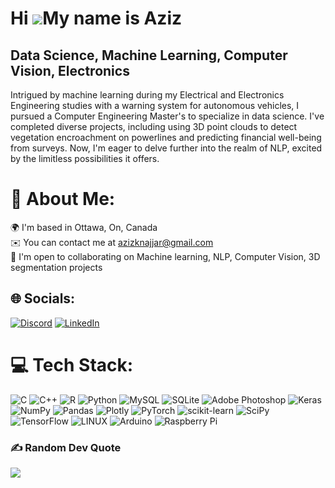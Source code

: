 Hi ![](https://user-images.githubusercontent.com/18350557/176309783-0785949b-9127-417c-8b55-ab5a4333674e.gif)My name is Aziz
============================================================================================================================

Data Science, Machine Learning, Computer Vision, Electronics
---------------------------------------------------------------

Intrigued by machine learning during my Electrical and Electronics Engineering studies with a warning system for autonomous vehicles, I pursued a Computer Engineering Master's to specialize in data science. I've completed diverse projects, including using 3D point clouds to detect vegetation encroachment on powerlines and predicting financial well-being from surveys. Now, I'm eager to delve further into the realm of NLP, excited by the limitless possibilities it offers.


# 💫 About Me:
 🌍  I'm based in Ottawa, On, Canada<br> ✉️  You can contact me at [azizknajjar@gmail.com](mailto:azizknajjar@gmail.com)<br> 🤝  I'm open to collaborating on Machine learning, NLP, Computer Vision, 3D segmentation projects


## 🌐 Socials:
[![Discord](https://img.shields.io/badge/Discord-%237289DA.svg?logo=discord&logoColor=white)](https://discord.gg/zizonaj) [![LinkedIn](https://img.shields.io/badge/LinkedIn-%230077B5.svg?logo=linkedin&logoColor=white)](https://linkedin.com/in/azizalnajjar) 

# 💻 Tech Stack:
![C](https://img.shields.io/badge/c-%2300599C.svg?style=for-the-badge&logo=c&logoColor=white) ![C++](https://img.shields.io/badge/c++-%2300599C.svg?style=for-the-badge&logo=c%2B%2B&logoColor=white) ![R](https://img.shields.io/badge/r-%23276DC3.svg?style=for-the-badge&logo=r&logoColor=white) ![Python](https://img.shields.io/badge/python-3670A0?style=for-the-badge&logo=python&logoColor=ffdd54) ![MySQL](https://img.shields.io/badge/mysql-%2300f.svg?style=for-the-badge&logo=mysql&logoColor=white) ![SQLite](https://img.shields.io/badge/sqlite-%2307405e.svg?style=for-the-badge&logo=sqlite&logoColor=white) ![Adobe Photoshop](https://img.shields.io/badge/adobephotoshop-%2331A8FF.svg?style=for-the-badge&logo=adobephotoshop&logoColor=white) ![Keras](https://img.shields.io/badge/Keras-%23D00000.svg?style=for-the-badge&logo=Keras&logoColor=white) ![NumPy](https://img.shields.io/badge/numpy-%23013243.svg?style=for-the-badge&logo=numpy&logoColor=white) ![Pandas](https://img.shields.io/badge/pandas-%23150458.svg?style=for-the-badge&logo=pandas&logoColor=white) ![Plotly](https://img.shields.io/badge/Plotly-%233F4F75.svg?style=for-the-badge&logo=plotly&logoColor=white) ![PyTorch](https://img.shields.io/badge/PyTorch-%23EE4C2C.svg?style=for-the-badge&logo=PyTorch&logoColor=white) ![scikit-learn](https://img.shields.io/badge/scikit--learn-%23F7931E.svg?style=for-the-badge&logo=scikit-learn&logoColor=white) ![SciPy](https://img.shields.io/badge/SciPy-%230C55A5.svg?style=for-the-badge&logo=scipy&logoColor=%white) ![TensorFlow](https://img.shields.io/badge/TensorFlow-%23FF6F00.svg?style=for-the-badge&logo=TensorFlow&logoColor=white) ![LINUX](https://img.shields.io/badge/Linux-FCC624?style=for-the-badge&logo=linux&logoColor=black) ![Arduino](https://img.shields.io/badge/-Arduino-00979D?style=for-the-badge&logo=Arduino&logoColor=white) ![Raspberry Pi](https://img.shields.io/badge/-RaspberryPi-C51A4A?style=for-the-badge&logo=Raspberry-Pi)
<!--# 📊 GitHub Stats:
![](https://github-readme-stats.vercel.app/api?username=azizkhaled&theme=dark&hide_border=true&include_all_commits=true&count_private=false)<br/>
![](https://github-readme-streak-stats.herokuapp.com/?user=azizkhaled&theme=dark&hide_border=true)<br/>
![](https://github-readme-stats.vercel.app/api/top-langs/?username=azizkhaled&theme=dark&hide_border=true&include_all_commits=true&count_private=false&layout=compact)
-->
### ✍️ Random Dev Quote
![](https://quotes-github-readme.vercel.app/api?type=horizontal&theme=radical) 

<!-- Proudly created with GPRM ( https://gprm.itsvg.in ) -->
